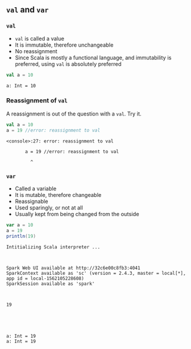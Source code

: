 
## `val` and `var`

### `val`

* `val` is called a value
* It is immutable, therefore unchangeable
* No reassignment
* Since Scala is mostly a functional language, and immutability is preferred, using `val` is absolutely preferred


```scala
val a = 10
```




    a: Int = 10
    



### Reassignment of `val`

A reassignment is out of the question with a `val`. Try it.


```scala
val a = 10
a = 19 //error: reassignment to val
```


    <console>:27: error: reassignment to val

           a = 19 //error: reassignment to val

             ^

    


### `var`


* Called a variable
* It is mutable, therefore changeable
* Reassignable
* Used sparingly, or not at all
* Usually kept from being changed from the outside


```scala
var a = 10
a = 19
println(19)
```


    Intitializing Scala interpreter ...



    Spark Web UI available at http://32c6e00c8fb3:4041
    SparkContext available as 'sc' (version = 2.4.3, master = local[*], app id = local-1562105228608)
    SparkSession available as 'spark'
    


    19
    




    a: Int = 19
    a: Int = 19
    



